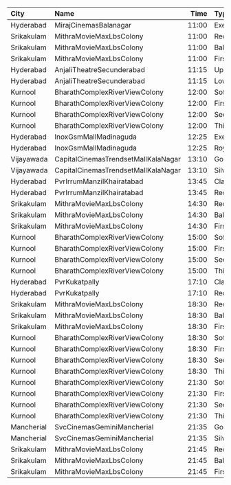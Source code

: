 | City       | Name                                |  Time | Type         | Price | Capacity | Booked |
| :--------- | :---------------------------------- | ----: | :----------- | ----: | -------: | -----: |
| Hyderabad  | MirajCinemasBalanagar               | 11:00 | Executive    |  150₹ |      143 |      0 |
| Srikakulam | MithraMovieMaxLbsColony             | 11:00 | Recliners    |  112₹ |       36 |     36 |
| Srikakulam | MithraMovieMaxLbsColony             | 11:00 | Balcony      |  112₹ |      264 |    213 |
| Srikakulam | MithraMovieMaxLbsColony             | 11:00 | FirstClass   |  100₹ |       26 |     26 |
| Hyderabad  | AnjaliTheatreSecunderabad           | 11:15 | UpperBalcony |  110₹ |       94 |     48 |
| Hyderabad  | AnjaliTheatreSecunderabad           | 11:15 | LowerBalcony |  110₹ |      299 |    194 |
| Kurnool    | BharathComplexRiverViewColony       | 12:00 | Sofa         |  100₹ |       12 |      0 |
| Kurnool    | BharathComplexRiverViewColony       | 12:00 | FirstClass   |  100₹ |      204 |      0 |
| Kurnool    | BharathComplexRiverViewColony       | 12:00 | SecondClass  |   70₹ |       90 |      0 |
| Kurnool    | BharathComplexRiverViewColony       | 12:00 | ThirdClass   |   50₹ |       80 |      0 |
| Hyderabad  | InoxGsmMallMadinaguda               | 12:25 | Executive    |  200₹ |      136 |      0 |
| Hyderabad  | InoxGsmMallMadinaguda               | 12:25 | Royal        |  350₹ |        5 |      0 |
| Vijayawada | CapitalCinemasTrendsetMallKalaNagar | 13:10 | Gold         |  250₹ |       27 |      0 |
| Vijayawada | CapitalCinemasTrendsetMallKalaNagar | 13:10 | Silver       |  150₹ |       21 |      2 |
| Hyderabad  | PvrIrrumManzilKhairatabad           | 13:45 | Classic      |  150₹ |       94 |     19 |
| Hyderabad  | PvrIrrumManzilKhairatabad           | 13:45 | Recliner     |  300₹ |       10 |      0 |
| Srikakulam | MithraMovieMaxLbsColony             | 14:30 | Recliners    |  112₹ |       36 |     36 |
| Srikakulam | MithraMovieMaxLbsColony             | 14:30 | Balcony      |  112₹ |      264 |    213 |
| Srikakulam | MithraMovieMaxLbsColony             | 14:30 | FirstClass   |  100₹ |       26 |     26 |
| Kurnool    | BharathComplexRiverViewColony       | 15:00 | Sofa         |  100₹ |       12 |      0 |
| Kurnool    | BharathComplexRiverViewColony       | 15:00 | FirstClass   |  100₹ |      204 |      0 |
| Kurnool    | BharathComplexRiverViewColony       | 15:00 | SecondClass  |   70₹ |       90 |      0 |
| Kurnool    | BharathComplexRiverViewColony       | 15:00 | ThirdClass   |   50₹ |       80 |      0 |
| Hyderabad  | PvrKukatpally                       | 17:10 | Classic      |  150₹ |      135 |      6 |
| Hyderabad  | PvrKukatpally                       | 17:10 | Recliner     |  300₹ |        9 |      2 |
| Srikakulam | MithraMovieMaxLbsColony             | 18:30 | Recliners    |  112₹ |       36 |     36 |
| Srikakulam | MithraMovieMaxLbsColony             | 18:30 | Balcony      |  112₹ |      264 |    213 |
| Srikakulam | MithraMovieMaxLbsColony             | 18:30 | FirstClass   |  100₹ |       26 |     26 |
| Kurnool    | BharathComplexRiverViewColony       | 18:30 | Sofa         |  100₹ |       12 |      0 |
| Kurnool    | BharathComplexRiverViewColony       | 18:30 | FirstClass   |  100₹ |      204 |      0 |
| Kurnool    | BharathComplexRiverViewColony       | 18:30 | SecondClass  |   70₹ |       90 |      0 |
| Kurnool    | BharathComplexRiverViewColony       | 18:30 | ThirdClass   |   50₹ |       80 |      0 |
| Kurnool    | BharathComplexRiverViewColony       | 21:30 | Sofa         |  100₹ |       12 |      0 |
| Kurnool    | BharathComplexRiverViewColony       | 21:30 | FirstClass   |  100₹ |      204 |      0 |
| Kurnool    | BharathComplexRiverViewColony       | 21:30 | SecondClass  |   70₹ |       90 |      0 |
| Kurnool    | BharathComplexRiverViewColony       | 21:30 | ThirdClass   |   50₹ |       80 |      0 |
| Mancherial | SvcCinemasGeminiMancherial          | 21:35 | Gold         |  150₹ |       62 |      2 |
| Mancherial | SvcCinemasGeminiMancherial          | 21:35 | Silver       |  100₹ |        8 |      0 |
| Srikakulam | MithraMovieMaxLbsColony             | 21:45 | Recliners    |  112₹ |       36 |     36 |
| Srikakulam | MithraMovieMaxLbsColony             | 21:45 | Balcony      |  112₹ |      264 |    213 |
| Srikakulam | MithraMovieMaxLbsColony             | 21:45 | FirstClass   |  100₹ |       26 |     26 |